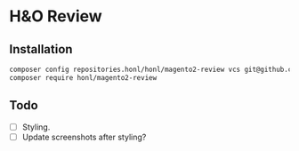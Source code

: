 # H&O Review

## Installation
```BASH
composer config repositories.honl/honl/magento2-review vcs git@github.com:ho-nl/magento2-Ho_Review.git
composer require honl/magento2-review
```

## Todo
- [ ] Styling.
- [ ] Update screenshots after styling?
